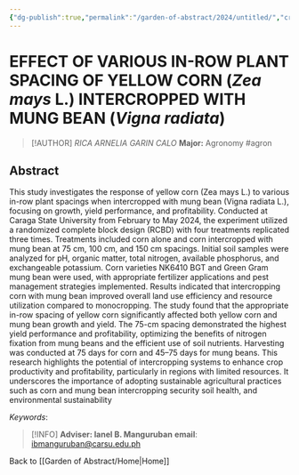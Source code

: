 ```yaml
---
{"dg-publish":true,"permalink":"/garden-of-abstract/2024/untitled/","created":"2024-05-25T23:51:01.837+08:00"}
---
```


# EFFECT OF VARIOUS IN-ROW PLANT SPACING OF YELLOW CORN (***Zea mays*** L.) INTERCROPPED WITH MUNG BEAN (***Vigna radiata***)
> [!AUTHOR] *RICA ARNELIA GARIN CALO*
> **Major:** Agronomy #agron 
## Abstract
This study investigates the response of yellow corn (Zea mays L.) to various in-row plant spacings when intercropped with mung bean (Vigna radiata L.), focusing on growth, yield performance, and profitability. Conducted at Caraga State University from February to May 2024, the experiment utilized a randomized complete block design (RCBD) with four treatments replicated three times. Treatments included corn alone and corn intercropped with mung bean at 75 cm, 100 cm, and 150 cm spacings. Initial soil samples were analyzed for pH, organic matter, total nitrogen, available phosphorus, and exchangeable potassium. Corn varieties NK6410 BGT and Green Gram mung bean were used, with appropriate fertilizer applications and pest management strategies implemented. Results indicated that intercropping corn with mung bean improved overall land use efficiency and resource utilization compared to monocropping. The study found that the appropriate in-row spacing of yellow corn significantly affected both yellow corn and mung bean growth and yield. The 75-cm spacing demonstrated the highest yield performance and profitability, optimizing the benefits of nitrogen fixation from mung beans and the efficient use of soil nutrients. Harvesting was conducted at 75 days for corn and 45–75 days for mung beans. This research highlights the potential of intercropping systems to enhance crop productivity and profitability, particularly in regions with limited resources. It underscores the importance of adopting sustainable agricultural practices such as corn and mung bean intercropping security soil health, and environmental sustainability

*Keywords*:

> [!INFO] **Adviser: Ianel B. Manguruban** 
> **email**: ibmanguruban@carsu.edu.ph

Back to [[Garden of Abstract/Home\|Home]]